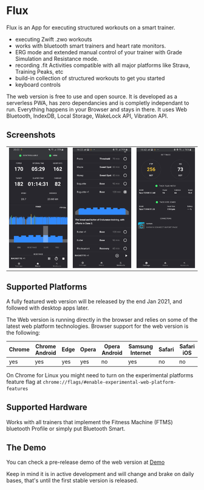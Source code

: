 # Flux

Flux is an App for executing structured workouts on a smart trainer.

- executing Zwift .zwo workouts
- works with bluetooth smart trainers and heart rate monitors.
- ERG mode and extended manual control of your trainer with Grade Simulation and Resistance mode.
- recording .fit Activities compatible with all major platforms like Strava, Training Peaks, etc
- build-in collection of structured workouts to get you started
- keyboard controls

The web version is free to use and open source. It is developed as a serverless PWA, has zero dependancies and is completly independant to run.
Everything happens in your Browser and stays in there. It uses Web Bluetooth, IndexDB, Local Storage, WakeLock API, Vibration API.

## Screenshots

<table>
  <tr>
     <td>
       <img alt="Home Page" width="320px" src="doc/images/home-page.jpg" />
     </td>
     <td>
       <img alt="Workouts Page" width="320px" src="doc/images/workouts-page.jpg" />
     </td>
     <td>
       <img alt="Settings-page" width="320px" src="doc/images/settings-page.jpg" />
     </td>
  </tr>
</table>

## Supported Platforms

A fully featured web version will be released by the end Jan 2021, and followed with desktop apps later.

The Web version is running directly in the browser and relies on some of the latest web platform technologies.
Browser support for the web version is the following:

| Chrome | Chrome Android | Edge | Opera | Opera Android | Samsung Internet | Safari | Safari iOS |
|--------|----------------|------|-------|---------------|------------------|--------|------------|
| yes    | yes            | yes  | yes   | no            | yes              | no     | no         |

On Chrome for Linux you might need to turn on the experimental platforms feature flag at `chrome://flags/#enable-experimental-web-platform-features`


## Supported Hardware

Works with all trainers that implement the Fitness Machine (FTMS) bluetooth Profile or simply put Bluetooth Smart.


## The Demo
You can check a pre-release demo of the web version at [Demo](https://dvmarinoff.github.io/Flux/)

Keep in mind it is in active development and will change and brake on daily bases, that's until the first stable version is released.




